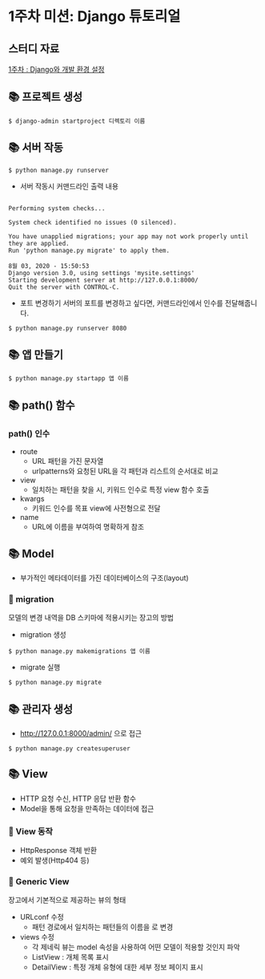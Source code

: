 # 1주차 미션: Django 튜토리얼

## 스터디 자료
[1주차 : Django와 개발 환경 설정](https://yourzinc.notion.site/1-Django-95b587b18097471c9a07e7cb8b2c598b)

## 📚 프로젝트 생성
<pre><code>$ django-admin startproject 디렉토리 이름</code></pre>
  
## 📚 서버 작동
<pre><code>$ python manage.py runserver</code></pre>
- 서버 작동시 커맨드라인 출력 내용
<pre><code>
Performing system checks...

System check identified no issues (0 silenced).

You have unapplied migrations; your app may not work properly until they are applied.
Run 'python manage.py migrate' to apply them.

8월 03, 2020 - 15:50:53
Django version 3.0, using settings 'mysite.settings'
Starting development server at http://127.0.0.1:8000/
Quit the server with CONTROL-C.
</code></pre>
- 포트 변경하기
서버의 포트를 변경하고 싶다면, 커맨드라인에서 인수를 전달해줍니다.
<pre><code>$ python manage.py runserver 8080</code></pre>

## 📚 앱 만들기
<pre><code>$ python manage.py startapp 앱 이름</code></pre>


## 📚 path() 함수
### path() 인수
- route
  - URL 패턴을 가진 문자열
  - urlpatterns와 요청된 URL을 각 패턴과 리스트의 순서대로 비교
- view
  - 일치하는 패턴을 찾을 시, 키워드 인수로 특정 view 함수 호출
- kwargs
  - 키워드 인수를 목표 view에 사전형으로 전달
- name
  - URL에 이름을 부여하여 명확하게 참조 
 

## 📚 Model
- 부가적인 메타데이터를 가진 데이터베이스의 구조(layout)
### 📖 migration
모델의 변경 내역을 DB 스키마에 적용시키는 장고의 방법
- migration 생성
<pre><code>$ python manage.py makemigrations 앱 이름</code></pre>
- migrate 실행
<pre><code>$ python manage.py migrate</code></pre>


## 📚 관리자 생성
- http://127.0.0.1:8000/admin/ 으로 접근
<pre><code>$ python manage.py createsuperuser</code></pre>

## 📚 View
- HTTP 요청 수신, HTTP 응답 반환 함수
- Model을 통해 요청을 만족하는 데이터에 접근
### 📖 View 동작
- HttpResponse 객체 반환
- 예외 발생(Http404 등)
### 📖 Generic View
장고에서 기본적으로 제공하는 뷰의 형태
- URLconf 수정
  - 패턴 경로에서 일치하는 패턴들의 이름을 <pk>로 변경
- views 수정
  - 각 제네릭 뷰는 model 속성을 사용하여 어떤 모델이 적용할 것인지 파악
  - ListView : 개체 목록 표시
  - DetailView : 특정 개체 유형에 대한 세부 정보 페이지 표시


